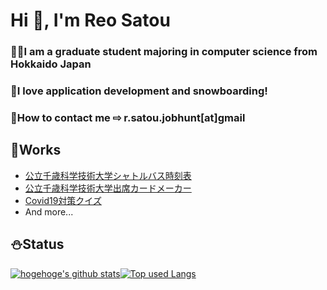 <h1 align="left">Hi 👋, I'm Reo Satou</h1>
<h3 align="left">👨‍🎓I am a graduate student majoring in computer science from Hokkaido Japan</h3>
<h3 align="left">📱I love application development and snowboarding!</h3>
<h3 align="left">📩How to contact me ⇨ r.satou.jobhunt[at]gmail</h3>

<h2 align="left">🌳Works</h2>
<ul>
  <li><a href=https://github.com/Reo-Satooooo/cist-bus-timetable-searcher>公立千歳科学技術大学シャトルバス時刻表</a></li>
  <li><a href=https://reo-satooooo.github.io/attendance-card/>公立千歳科学技術大学出席カードメーカー</a></li>
  <li><a href=https://covid19quiz.com/>Covid19対策クイズ</a></li>
  <li>And more...</li>
</ul>

<h2 align="left">⛄️Status</h2>

[![hogehoge's github stats](https://github-readme-stats.vercel.app/api?username=Reo-Satooooo&hide=contribs&count_private=true&show_icons=true&theme=tokyonight)](https://github.com/Reo-Satooooo/)[![Top used Langs](https://github-readme-stats.vercel.app/api/top-langs/?username=Reo-Satooooo&layout=compact&theme=tokyonight)](https://github.com/Reo-Satooooo/)





